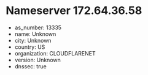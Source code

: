 # Nameserver 172.64.36.58

* as_number: 13335
* name: Unknown
* city: Unknown
* country: US
* organization: CLOUDFLARENET
* version: Unknown
* dnssec: true
